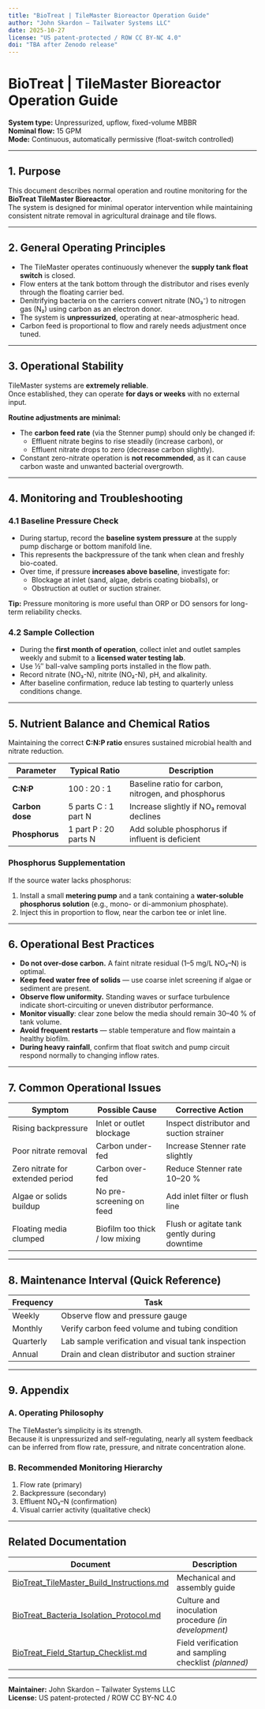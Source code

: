 ```yaml
---
title: "BioTreat | TileMaster Bioreactor Operation Guide"
author: "John Skardon – Tailwater Systems LLC"
date: 2025-10-27
license: "US patent-protected / ROW CC BY-NC 4.0"
doi: "TBA after Zenodo release"
---
```


# BioTreat | TileMaster Bioreactor Operation Guide

**System type:** Unpressurized, upflow, fixed-volume MBBR  
**Nominal flow:** 15 GPM  
**Mode:** Continuous, automatically permissive (float-switch controlled)

---

## 1. Purpose

This document describes normal operation and routine monitoring for the **BioTreat TileMaster Bioreactor**.  
The system is designed for minimal operator intervention while maintaining consistent nitrate removal in agricultural drainage and tile flows.

---

## 2. General Operating Principles

- The TileMaster operates continuously whenever the **supply tank float switch** is closed.  
- Flow enters at the tank bottom through the distributor and rises evenly through the floating carrier bed.  
- Denitrifying bacteria on the carriers convert nitrate (NO₃⁻) to nitrogen gas (N₂) using carbon as an electron donor.  
- The system is **unpressurized**, operating at near-atmospheric head.  
- Carbon feed is proportional to flow and rarely needs adjustment once tuned.

---

## 3. Operational Stability

TileMaster systems are **extremely reliable**.  
Once established, they can operate **for days or weeks** with no external input.

**Routine adjustments are minimal:**
- The **carbon feed rate** (via the Stenner pump) should only be changed if:
  - Effluent nitrate begins to rise steadily (increase carbon), or  
  - Effluent nitrate drops to zero (decrease carbon slightly).  
- Constant zero-nitrate operation is **not recommended**, as it can cause carbon waste and unwanted bacterial overgrowth.

---

## 4. Monitoring and Troubleshooting

### 4.1 Baseline Pressure Check

- During startup, record the **baseline system pressure** at the supply pump discharge or bottom manifold line.  
- This represents the backpressure of the tank when clean and freshly bio-coated.  
- Over time, if pressure **increases above baseline**, investigate for:
  - Blockage at inlet (sand, algae, debris coating bioballs), or  
  - Obstruction at outlet or suction strainer.

**Tip:** Pressure monitoring is more useful than ORP or DO sensors for long-term reliability checks.

### 4.2 Sample Collection

- During the **first month of operation**, collect inlet and outlet samples weekly and submit to a **licensed water testing lab**.  
- Use ½″ ball-valve sampling ports installed in the flow path.  
- Record nitrate (NO₃-N), nitrite (NO₂-N), pH, and alkalinity.  
- After baseline confirmation, reduce lab testing to quarterly unless conditions change.

---

## 5. Nutrient Balance and Chemical Ratios

Maintaining the correct **C:N:P ratio** ensures sustained microbial health and nitrate reduction.

| Parameter | Typical Ratio | Description |
|------------|----------------|-------------|
| **C:N:P** | 100 : 20 : 1 | Baseline ratio for carbon, nitrogen, and phosphorus |
| **Carbon dose** | 5 parts C : 1 part N | Increase slightly if NO₃ removal declines |
| **Phosphorus** | 1 part P : 20 parts N | Add soluble phosphorus if influent is deficient |

### Phosphorus Supplementation
If the source water lacks phosphorus:
1. Install a small **metering pump** and a tank containing a **water-soluble phosphorus solution** (e.g., mono- or di-ammonium phosphate).  
2. Inject this in proportion to flow, near the carbon tee or inlet line.

---

## 6. Operational Best Practices

- **Do not over-dose carbon.** A faint nitrate residual (1–5 mg/L NO₃–N) is optimal.  
- **Keep feed water free of solids** — use coarse inlet screening if algae or sediment are present.  
- **Observe flow uniformity.** Standing waves or surface turbulence indicate short-circuiting or uneven distributor performance.  
- **Monitor visually**: clear zone below the media should remain 30–40 % of tank volume.  
- **Avoid frequent restarts** — stable temperature and flow maintain a healthy biofilm.  
- **During heavy rainfall**, confirm that float switch and pump circuit respond normally to changing inflow rates.

---

## 7. Common Operational Issues

| Symptom | Possible Cause | Corrective Action |
|----------|----------------|------------------|
| Rising backpressure | Inlet or outlet blockage | Inspect distributor and suction strainer |
| Poor nitrate removal | Carbon under-fed | Increase Stenner rate slightly |
| Zero nitrate for extended period | Carbon over-fed | Reduce Stenner rate 10–20 % |
| Algae or solids buildup | No pre-screening on feed | Add inlet filter or flush line |
| Floating media clumped | Biofilm too thick / low mixing | Flush or agitate tank gently during downtime |

---

## 8. Maintenance Interval (Quick Reference)

| Frequency | Task |
|------------|------|
| Weekly | Observe flow and pressure gauge |
| Monthly | Verify carbon feed volume and tubing condition |
| Quarterly | Lab sample verification and visual tank inspection |
| Annual | Drain and clean distributor and suction strainer |

---

## 9. Appendix

### A. Operating Philosophy

The TileMaster’s simplicity is its strength.  
Because it is unpressurized and self-regulating, nearly all system feedback can be inferred from flow rate, pressure, and nitrate concentration alone.

### B. Recommended Monitoring Hierarchy

1. Flow rate (primary)  
2. Backpressure (secondary)  
3. Effluent NO₃–N (confirmation)  
4. Visual carrier activity (qualitative check)

---

## Related Documentation

| Document | Description |
|-----------|-------------|
| [BioTreat_TileMaster_Build_Instructions.md](./BioTreat_TileMaster_Build_Instructions.md) | Mechanical and assembly guide |
| [BioTreat_Bacteria_Isolation_Protocol.md](./BioTreat_Bacteria_Isolation_Protocol.md) | Culture and inoculation procedure *(in development)* |
| [BioTreat_Field_Startup_Checklist.md](./BioTreat_Field_Startup_Checklist.md) | Field verification and sampling checklist *(planned)* |

---

**Maintainer:** John Skardon – Tailwater Systems LLC  
**License:** US patent-protected / ROW CC BY-NC 4.0  
